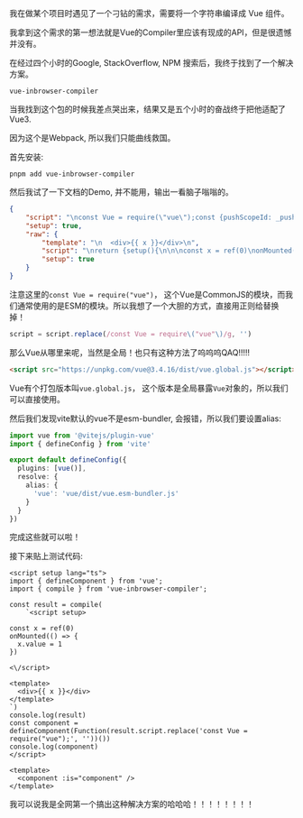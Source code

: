 我在做某个项目时遇见了一个刁钻的需求，需要将一个字符串编译成 Vue 组件。

我拿到这个需求的第一想法就是Vue的Compiler里应该有现成的API，但是很遗憾并没有。

在经过四个小时的Google, StackOverflow, NPM 搜索后，我终于找到了一个解决方案。

```
vue-inbrowser-compiler
```

当我找到这个包的时候我差点哭出来，结果又是五个小时的奋战终于把他适配了Vue3.

因为这个是Webpack, 所以我们只能曲线救国。

首先安装:

```shell
pnpm add vue-inbrowser-compiler
```

然后我试了一下文档的Demo, 并不能用，输出一看脑子嗡嗡的。

```json
{
    "script": "\nconst Vue = require(\"vue\");const {pushScopeId: _pushScopeId, popScopeId: _popScopeId} = Vue\nconst __sfc__ = (function() {\nreturn {setup: function setup(){\n\n\nvar x = ref(0)\nonMounted(function () {\n  x.value = 1\n})\n\n\nreturn {x: x}\nfunction defineProps(props){ return props;}\nfunction defineEmits(){ return function emit() {}}\nfunction defineExpose(){}\n}}\n})()\n  __sfc__.render = function() {const { toDisplayString: _toDisplayString, openBlock: _openBlock, createElementBlock: _createElementBlock } = Vue\n\nreturn function render(_ctx, _cache, $props, $setup, $data, $options) {\n  return (_openBlock(), _createElementBlock(\"div\", null, _toDisplayString(_ctx.x), 1 /* TEXT */))\n}}\n\n\n__sfc__.render = __sfc__.render()\n\nreturn __sfc__",
    "setup": true,
    "raw": {
        "template": "\n  <div>{{ x }}</div>\n",
        "script": "\nreturn {setup(){\n\n\nconst x = ref(0)\nonMounted(() => {\n  x.value = 1\n})\n\n\nreturn {x}\nfunction defineProps(props){ return props;}\nfunction defineEmits(){ return function emit() {}}\nfunction defineExpose(){}\n}}\n",
        "setup": true
    }
}
```

注意这里的`const Vue = require("vue")`， 这个Vue是CommonJS的模块，而我们通常使用的是ESM的模块。所以我想了一个大胆的方式，直接用正则给替换掉！

```js
script = script.replace(/const Vue = require\("vue"\)/g, '')
```

那么Vue从哪里来呢，当然是全局！也只有这种方法了呜呜呜QAQ!!!!!

```html
<script src="https://unpkg.com/vue@3.4.16/dist/vue.global.js"></script>
```

Vue有个打包版本叫`vue.global.js`， 这个版本是全局暴露`Vue`对象的，所以我们可以直接使用。

然后我们发现vite默认的vue不是esm-bundler, 会报错，所以我们要设置alias:

```ts
import vue from '@vitejs/plugin-vue'
import { defineConfig } from 'vite'

export default defineConfig({
  plugins: [vue()],
  resolve: {
    alias: {
      'vue': 'vue/dist/vue.esm-bundler.js'
    }
  }
})
```

完成这些就可以啦！

接下来贴上测试代码:

```vue
<script setup lang="ts">
import { defineComponent } from 'vue';
import { compile } from 'vue-inbrowser-compiler';

const result = compile(
    `<script setup>

const x = ref(0)
onMounted(() => {
  x.value = 1
})

<\/script>

<template>
  <div>{{ x }}</div>
</template>
`)
console.log(result)
const component = defineComponent(Function(result.script.replace('const Vue = require("vue");', ''))())
console.log(component)
</script>

<template>
  <component :is="component" />
</template>
```

我可以说我是全网第一个搞出这种解决方案的哈哈哈！！！！！！！！
